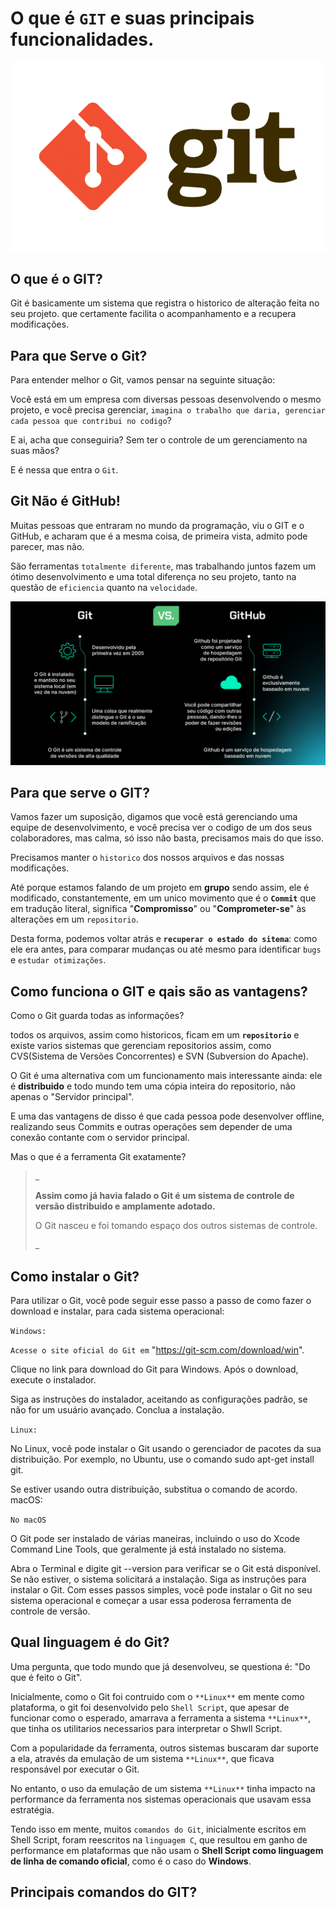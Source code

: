 # O que é ``GIT`` e suas principais funcionalidades.

![alt text](/Images/Git.png)

## O que é o GIT?

Git é basicamente um sistema que registra o historico de alteração feita no seu projeto. que certamente facilita o acompanhamento e a recupera modificações.

## Para que Serve o Git?

Para entender melhor o Git, vamos pensar na seguinte situação:

Você está em um empresa com diversas pessoas desenvolvendo o mesmo projeto, e você precisa gerenciar, ``imagina o trabalho que daria, gerenciar cada pessoa que contribui no codigo``?

E ai, acha que conseguiria? Sem ter o controle de um gerenciamento na suas mãos?

E é nessa que entra o ``Git``.

## Git Não é GitHub!

Muitas pessoas que entraram no mundo da programação, viu o GIT e o GitHub, e acharam que é a mesma coisa, de primeira vista, admito pode parecer, mas não.

São ferramentas ``totalmente diferente``, mas trabalhando juntos fazem um ótimo desenvolvimento e uma total diferença no seu projeto, tanto na questão de ``eficiencia`` quanto na ``velocidade``.

![alt text](/Images/GIT&GITHUB.png)

## Para que serve o GIT?

Vamos fazer um suposição, digamos que você está gerenciando uma equipe de desenvolvimento, e você precisa ver o codigo de um dos seus colaboradores, mas calma, só isso não basta, precisamos mais do que isso.

Precisamos manter o ``historico`` dos nossos arquivos e das nossas modificações.

 Até porque estamos falando de um projeto em **grupo** sendo assim, ele é modificado, constantemente, em um unico movimento que é o **``Commit``** que em tradução literal, significa "**Compromisso**" ou "**Comprometer-se**" às alterações em um ``repositorio``.  

 Desta forma, podemos voltar atrás e **``recuperar o estado do sitema``**: como ele era antes, para comparar mudanças ou até mesmo para identificar ``bugs`` e ``estudar otimizações``.

## Como funciona o GIT e qais são as vantagens?

Como o Git guarda todas as informações?

todos os arquivos, assim como historicos, ficam em um **``repositorio``** e existe varios sistemas que gerenciam repositorios assim, como CVS(Sistema de Versões Concorrentes) e SVN (Subversion do Apache).

O Git é uma alternativa com um funcionamento mais interessante ainda: ele é **distribuido** e todo mundo tem uma cópia inteira do repositorio, não apenas o "Servidor principal".

E uma das vantagens de disso é que cada pessoa pode desenvolver offline, realizando seus Commits e outras operações sem depender de uma conexão contante com o servidor principal.

Mas o que é a ferramenta Git exatamente?

>_
>
> **Assim como já havia falado o Git é um sistema de controle de versão distribuido e amplamente adotado.**
>
> O Git nasceu e foi tomando espaço dos outros sistemas de controle.
>
>_

## Como instalar o Git?

Para utilizar o Git, você pode seguir esse passo a passo de como fazer o download e instalar, para cada sistema operacional:

``Windows:``

``Acesse o site oficial do Git em`` "https://git-scm.com/download/win".

Clique no link para download do Git para Windows.
Após o download, execute o instalador.

Siga as instruções do instalador, aceitando as configurações padrão, se não for um usuário avançado.
Conclua a instalação.

``Linux:``

No Linux, você pode instalar o Git usando o gerenciador de pacotes da sua distribuição. Por exemplo, no Ubuntu, use o comando sudo apt-get install git.

Se estiver usando outra distribuição, substitua o comando de acordo.
macOS:

``No macOS``

O Git pode ser instalado de várias maneiras, incluindo o uso do Xcode Command Line Tools, que geralmente já está instalado no sistema.

Abra o Terminal e digite git --version para verificar se o Git está disponível. Se não estiver, o sistema solicitará a instalação.
Siga as instruções para instalar o Git. Com esses passos simples, você pode instalar o Git no seu sistema operacional e começar a usar essa poderosa ferramenta de controle de versão.

## Qual linguagem é do Git?

Uma pergunta, que todo mundo que já desenvolveu, se questiona é:
"Do que é feito o Git".

Inicialmente, como o Git foi contruido com o ``**Linux**`` em mente como plataforma, o git foi desenvolvido pelo ``Shell Script``, que apesar de funcionar como o esperado, amarrava a ferramenta a sistema ``**Linux**``, que tinha os utilitarios necessarios para interpretar o Shwll Script.

Com a popularidade da ferramenta, outros sistemas buscaram dar suporte a ela, através da emulação de um sistema ``**Linux**``, que ficava responsável por executar o Git.

No entanto, o uso da emulação de um sistema ``**Linux**`` tinha impacto na performance da ferramenta nos sistemas operacionais que usavam essa estratégia.

Tendo isso em mente, muitos ``comandos do Git``, inicialmente escritos em Shell Script, foram reescritos na ``linguagem C``, que resultou em ganho de performance em plataformas que não usam o **Shell Script como linguagem de linha de comando oficial**, como é o caso do **Windows**.

## Principais comandos do GIT?

